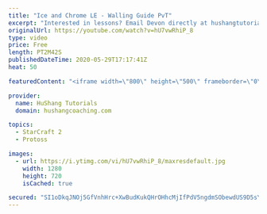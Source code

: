 ```yaml
---
title: "Ice and Chrome LE - Walling Guide PvT"
excerpt: "Interested in lessons? Email Devon directly at hushangtutorials@outlook.com ------------------------------------------------------------------------------------------------------- Want to support HuShang Tutorials directly? Patreon is a website where you can contribute a monthly donation that will help"
originalUrl: https://youtube.com/watch?v=hU7vwRhiP_8
type: video
price: Free
length: PT2M42S
publishedDateTime: 2020-05-29T17:17:41Z
heat: 50

featuredContent: "<iframe width=\"800\" height=\"500\" frameborder=\"0\" src=\"https://www.youtube.com/embed/hU7vwRhiP_8\" allow=\"accelerometer; autoplay; encrypted-media; gyroscope; picture-in-picture\" allowfullscreen></iframe>"

provider:
  name: HuShang Tutorials
  domain: hushangcoaching.com

topics:
  - StarCraft 2
  - Protoss

images:
  - url: https://i.ytimg.com/vi/hU7vwRhiP_8/maxresdefault.jpg
    width: 1280
    height: 720
    isCached: true

secured: "SI1oDkqJNOj5GfVnhHrc+XwBudKukQHrOHhcMjIfPdV5ngdmSObewdUS9D5sYfutvPReh/T/B98UGPYmeAvdwQqsGeRsCikBrjpSCRnf2hKefUaDbgKVsbUdT/kwPrJY1Huxz3RpsfUPbbheplrdd+XewF/8hwGsl1EFFiyLVLeWFGwK+ZYaPMCvyyucQpH/S32WVXH0Z6WQbuqXCz/G/OJIZqIPj/FrMRltS4cXE77yNzT1JuHwV6oThjrzQJQLrkJf+uPkrvu/hZFqvyYQNdDOsTEfRdnGDag2DgXVkBXCpgJpXYXh2lFlcYhElKoEs09WB8bMlH9NtH4NKvBqgwMScWFlgON2fk7sKrB4DPFGQnXCDiyM7kBt19HmE9ldJKmxAZOGIxxwaenVb9STp1J0dMEX5bzQuv5as2OXyt0=;exX3/UvKOjKUvBThD5UkBA=="
---
```


